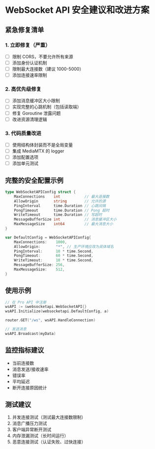 # WebSocket API 安全建议和改进方案

## 紧急修复清单

### 1. 立即修复（严重）
- [ ] 限制 CORS，不要允许所有来源
- [ ] 添加身份认证机制
- [ ] 限制最大连接数（建议 1000-5000）
- [ ] 添加连接速率限制

### 2. 高优先级修复
- [ ] 添加消息缓冲区大小限制
- [ ] 实现完整的心跳机制（包括读取端）
- [ ] 修复 Goroutine 泄露问题
- [ ] 改进资源清理逻辑

### 3. 代码质量改进
- [ ] 使用结构体封装而不是全局变量
- [ ] 集成 MediaMTX 的 logger
- [ ] 添加配置选项
- [ ] 添加单元测试

## 完整的安全配置示例

```go
type WebSocketAPIConfig struct {
    MaxConnections    int           // 最大连接数
    AllowOrigin       string        // 允许的源
    PingInterval      time.Duration // 心跳间隔
    PongTimeout       time.Duration // Pong 超时
    WriteTimeout      time.Duration // 写超时
    MessageBufferSize int           // 消息缓冲区大小
    MaxMessageSize    int64         // 最大消息大小
}

var DefaultConfig = WebSocketAPIConfig{
    MaxConnections:    1000,
    AllowOrigin:       "*", // 生产环境应改为具体域名
    PingInterval:      10 * time.Second,
    PongTimeout:       60 * time.Second,
    WriteTimeout:      10 * time.Second,
    MessageBufferSize: 256,
    MaxMessageSize:    512,
}
```

## 使用示例

```go
// 在 Pro API 中注册
wsAPI := &websocketapi.WebSocketAPI{}
wsAPI.Initialize(websocketapi.DefaultConfig, a)

router.GET("/ws", wsAPI.HandleConnection)

// 发送消息
wsAPI.Broadcast(myData)
```

## 监控指标建议

- 当前连接数
- 消息发送/接收速率
- 错误率
- 平均延迟
- 断开连接原因统计

## 测试建议

1. 并发连接测试（测试最大连接数限制）
2. 消息广播压力测试
3. 客户端异常断开测试
4. 内存泄漏测试（长时间运行）
5. 恶意连接测试（认证失败、过快连接）
